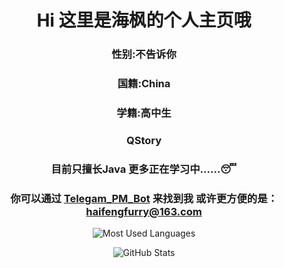 <div align="center">
    <h1 > Hi 这里是海枫的个人主页哦
 </h1>

### 性别:不告诉你
### 国籍:China
### 学籍:高中生

### QStory

### 目前只擅长Java 更多正在学习中……😴

### 你可以通过 [Telegam_PM_Bot](https://t.me/HaiFengFurry_bot) 来找到我 或许更方便的是：haifengfurry@163.com

![Most Used Languages](https://github-readme-stats.vercel.app/api/top-langs/?username=XiaoYu2733&layout=compact)

![GitHub Stats](https://github-readme-stats.vercel.app/api?username=XiaoYu2733&show_icons=true)